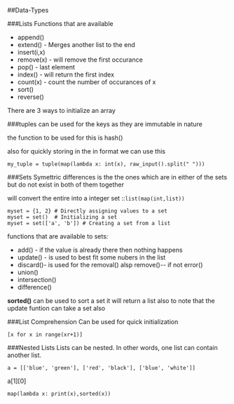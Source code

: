 ##Data-Types

###Lists
Functions that are available

*  append()
*  extend() - Merges another list to the end
*  insert(i,x) 
*  remove(x) - will remove the first occurance 
*  pop() - last element
*  index() - will return the first index
*  count(x) -  count the number of occurances of x
*  sort() 
*  reverse()


There are 3 ways to initialize an array

###tuples
can be used for the keys as they are immutable in nature

the function to be used for this is 
hash()

also for quickly storing in the in format we can use this

`my_tuple = tuple(map(lambda x: int(x), raw_input().split(" ")))`


###Sets
Symettric differences is the the ones which are in either of the sets but do not exist in both of them together

will convert the entire into a integer set ::`list(map(int,list))`

```
myset = {1, 2} # Directly assigning values to a set
myset = set()  # Initializing a set
myset = set(['a', 'b']) # Creating a set from a list
```

functions that are available to sets:

*  add() - if the value is already there then nothing happens 
*  update() - is used  to best fit some nubers in the list
*  discard()-  is used for the removal() alsp remove()-- if not error()
*  union()
*  intersection()
*  difference()

**sorted()** can be used to sort a set it will return a list
also to note that the update funtion can take a set also 

###List Comprehension
Can be used for quick initialization

`[x for x in range(xr+1)]`

###Nested Lists
Lists can be nested. In other words, one list can contain another list.

`a = [['blue', 'green'], ['red', 'black'], ['blue', 'white']]`


a[1][0]

`map(lambda x: print(x),sorted(x))`



